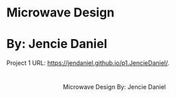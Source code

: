 

# Microwave Design
# By: Jencie Daniel

Project 1 URL: https://jendaniel.github.io/p1.JencieDaniel/.

# 


<p align="center">
     Microwave Design
     By: Jencie Daniel
</p>
